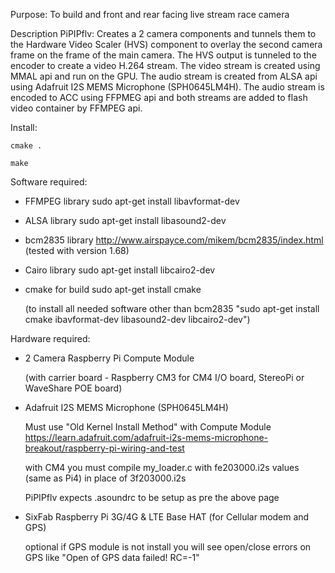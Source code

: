 Purpose: To build and front and rear facing live stream race camera

Description PiPIPflv: Creates a 2 camera components and tunnels them to the 
Hardware Video Scaler (HVS) component to overlay the second camera 
frame on the frame of the main camera. The HVS output is tunneled to 
the encoder to create a video H.264 stream.  The video stream is 
created using MMAL api and run on the GPU.  The audio stream is 
created from ALSA api using Adafruit I2S MEMS Microphone 
(SPH0645LM4H).  The audio stream is encoded to ACC using FFPMEG api 
and both streams are added to flash video container by FFMPEG api.


Install: 

	cmake .
	
	make 

Software required:
* FFMPEG library sudo apt-get install libavformat-dev
* ALSA library sudo apt-get install libasound2-dev
* bcm2835 library http://www.airspayce.com/mikem/bcm2835/index.html (tested with version 1.68)
* Cairo library sudo apt-get install libcairo2-dev
* cmake for build sudo apt-get install cmake

  	(to install all needed software other than bcm2835 "sudo apt-get install cmake ibavformat-dev libasound2-dev libcairo2-dev")

Hardware required:
* 2 Camera Raspberry Pi Compute Module 

	(with carrier board - Raspberry CM3 for CM4 I/O board, StereoPi or WaveShare POE board)
* Adafruit I2S MEMS Microphone (SPH0645LM4H) 

	Must use "Old Kernel Install Method" with Compute Module https://learn.adafruit.com/adafruit-i2s-mems-microphone-breakout/raspberry-pi-wiring-and-test
	
	with CM4 you must compile my_loader.c with fe203000.i2s values (same as Pi4) in place of 3f203000.i2s
	
	PiPIPflv expects .asoundrc to be setup as pre the above page
	
* SixFab Raspberry Pi 3G/4G & LTE Base HAT (for Cellular modem and GPS) 

	optional if GPS module is not install you will see open/close errors on GPS like "Open of GPS data failed! RC=-1"


